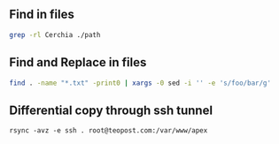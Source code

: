 Find in files
---

``` bash
grep -rl Cerchia ./path
```


Find and Replace in files
---

``` bash
find . -name "*.txt" -print0 | xargs -0 sed -i '' -e 's/foo/bar/g'
```

Differential copy through ssh tunnel
---

```
rsync -avz -e ssh . root@teopost.com:/var/www/apex 
```
